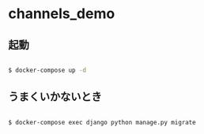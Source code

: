 # channels_demo

## 起動

```bash

$ docker-compose up -d

```
## うまくいかないとき

```bash

$ docker-compose exec django python manage.py migrate

```